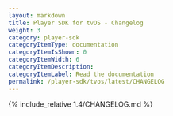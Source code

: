 ```yaml
---
layout: markdown
title: Player SDK for tvOS - Changelog
weight: 3
category: player-sdk
categoryItemType: documentation
categoryItemIsShown: 0
categoryItemWidth: 6
categoryItemDescription:
categoryItemLabel: Read the documentation
permalink: /player-sdk/tvos/latest/CHANGELOG
---
```

{% include_relative 1.4/CHANGELOG.md  %}
